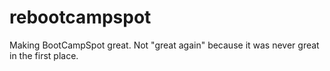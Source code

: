 # rebootcampspot
Making BootCampSpot great. Not "great again" because it was never great in the first place.
